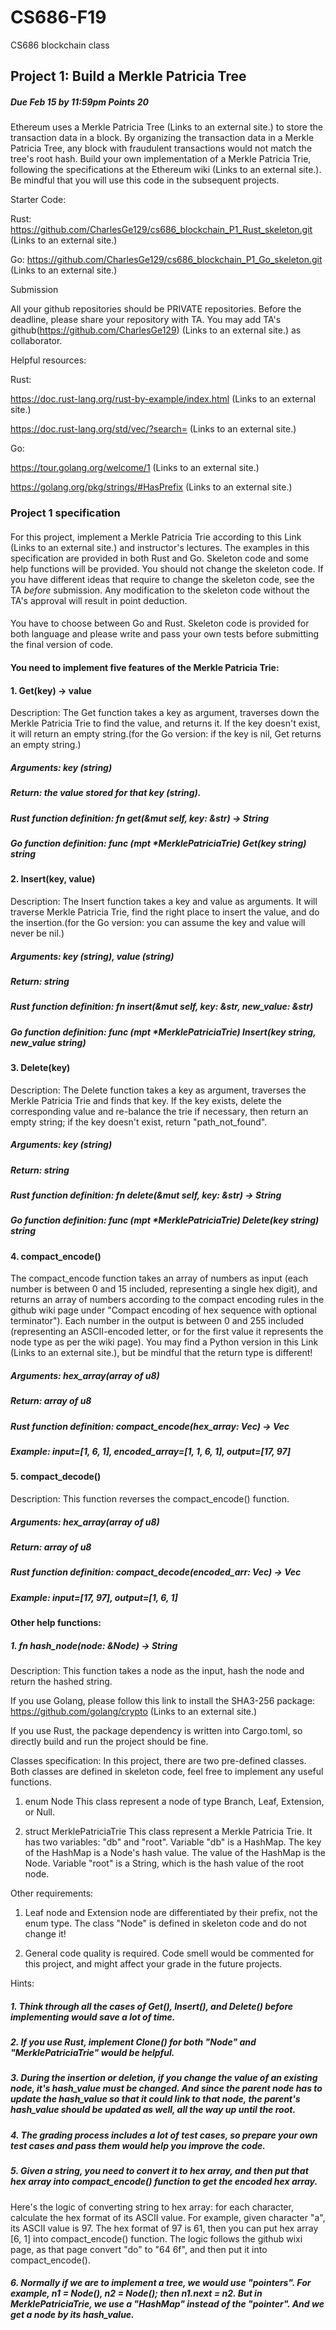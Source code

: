 # CS686-F19
CS686 blockchain class

## Project 1: Build a Merkle Patricia Tree
##### Due Feb 15 by 11:59pm  Points 20
Ethereum uses a Merkle Patricia Tree (Links to an external site.) to store the transaction data in a block. By organizing the transaction data in a Merkle Patricia Tree, any block with fraudulent transactions would not match the tree's root hash. Build your own implementation of a Merkle Patricia Trie, following the specifications at the Ethereum wiki (Links to an external site.). Be mindful that you will use this code in the subsequent projects. 

 

Starter Code:

Rust: https://github.com/CharlesGe129/cs686_blockchain_P1_Rust_skeleton.git (Links to an external site.)

Go: https://github.com/CharlesGe129/cs686_blockchain_P1_Go_skeleton.git (Links to an external site.)

 

Submission

All your github repositories should be PRIVATE repositories. Before the deadline, please share your repository with TA. You may add TA's github(https://github.com/CharlesGe129) (Links to an external site.) as collaborator.

 

Helpful resources:

Rust: 

https://doc.rust-lang.org/rust-by-example/index.html (Links to an external site.)

https://doc.rust-lang.org/std/vec/?search= (Links to an external site.)

Go:

https://tour.golang.org/welcome/1 (Links to an external site.)

https://golang.org/pkg/strings/#HasPrefix (Links to an external site.)

 

### Project 1 specification
####
For this project, implement a Merkle Patricia Trie according to this Link (Links to an external site.) and instructor's lectures. The examples in this specification are provided in both Rust and Go. Skeleton code and some help functions will be provided. You should not change the skeleton code. If you have different ideas that require to change the skeleton code, see the TA *before* submission. Any modification to the skeleton code without the TA's approval will result in point deduction.
####
You have to choose between Go and Rust. Skeleton code is provided for both language and please write and pass your own tests before submitting the final version of code.

#### You need to implement five features of the Merkle Patricia Trie:

#### 1. Get(key) -> value
Description: The Get function takes a key as argument, traverses down the Merkle Patricia Trie to find the value, and returns it. If the key doesn't exist, it will return an empty string.(for the Go version: if the key is nil, Get returns an empty string.)
##### Arguments: key (string)
##### Return: the value stored for that key (string).
##### Rust function definition: fn get(&mut self, key: &str) -> String
##### Go function definition: func (mpt *MerklePatriciaTrie) Get(key string) string

#### 2. Insert(key, value)
Description: The Insert function takes a key and value as arguments. It will traverse  Merkle Patricia Trie, find the right place to insert the value, and do the insertion.(for the Go version: you can assume the key and value will never be nil.)
##### Arguments: key (string), value (string)
##### Return: string
##### Rust function definition: fn insert(&mut self, key: &str, new_value: &str)
##### Go function definition: func (mpt *MerklePatriciaTrie) Insert(key string, new_value string)

#### 3. Delete(key)
Description: The Delete function takes a key as argument, traverses the Merkle Patricia Trie and finds that key. If the key exists, delete the corresponding value and re-balance the trie if necessary, then return an empty string; if the key doesn't exist, return "path_not_found".
##### Arguments: key (string)
##### Return: string
##### Rust function definition: fn delete(&mut self, key: &str) -> String
##### Go function definition: func (mpt *MerklePatriciaTrie) Delete(key string) string

#### 4. compact_encode()
The compact_encode function takes an array of numbers as input (each number is between 0 and 15 included, representing a single hex digit), and returns an array of numbers according to the compact encoding rules in the github wiki page under "Compact encoding of hex sequence with optional terminator"). Each number in the output is between 0 and 255 included (representing an ASCII-encoded letter, or for the first value it represents the node type as per the wiki page). You may find a Python version in this Link (Links to an external site.), but be mindful that the return type is different!
##### Arguments: hex_array(array of u8)
##### Return: array of u8
##### Rust function definition: compact_encode(hex_array: Vec<u8>) -> Vec<u8>
##### Example: input=[1, 6, 1], encoded_array=[1, 1, 6, 1], output=[17, 97]

#### 5. compact_decode()
Description: This function reverses the compact_encode() function. 
##### Arguments: hex_array(array of u8)
##### Return: array of u8
##### Rust function definition: compact_decode(encoded_arr: Vec<u8>) -> Vec<u8>
##### Example: input=[17, 97], output=[1, 6, 1]

#### Other help functions:

##### 1. fn hash_node(node: &Node) -> String
Description: This function takes a node as the input, hash the node and return the hashed string.

If you use Golang, please follow this link to install the SHA3-256 package: https://github.com/golang/crypto (Links to an external site.)

If you use Rust, the package dependency is written into Cargo.toml, so directly build and run the project should be fine. 

Classes specification: 
In this project, there are two pre-defined classes. Both classes are defined in skeleton code, feel free to implement any useful functions.

1. enum Node
This class represent a node of type Branch, Leaf, Extension, or Null.

2. struct MerklePatriciaTrie
This class represent a Merkle Patricia Trie. It has two variables: "db" and "root".
Variable "db" is a HashMap. The key of the HashMap is a Node's hash value. The value of the HashMap is the Node. 
Variable "root" is a String, which is the hash value of the root node.

Other requirements:

1. Leaf node and Extension node are differentiated by their prefix, not the enum type. The class "Node" is defined in skeleton code and do not change it!

2. General code quality is required. Code smell would be commented for this project, and might affect your grade in the future projects. 


Hints:

##### 1. Think through all the cases of Get(), Insert(), and Delete() before implementing would save a lot of time. 
##### 2. If you use Rust, implement Clone() for both "Node" and "MerklePatriciaTrie" would be helpful.
##### 3. During the insertion or deletion, if you change the value of an existing node, it's hash_value must be changed. And since the parent node has to update the hash_value so that it could link to that node, the parent's hash_value should be updated as well, all the way up until the root.
##### 4. The grading process includes a lot of test cases, so prepare your own test cases and pass them would help you improve the code. 
##### 5. Given a string, you need to convert it to hex array, and then put that hex array into compact_encode() function to get the encoded hex array.
Here's the logic of converting string to hex array: for each character, calculate the hex format of its ASCII value. For example, given character "a", its ASCII value is 97. The hex format of 97 is 61, then you can put hex array [6, 1] into compact_encode() function. The logic follows the github wixi page, as that page convert "do" to "64 6f", and then put it into compact_encode(). 
##### 6. Normally if we are to implement a tree, we would use "pointers". For example, n1 = Node(), n2 = Node(); then n1.next = n2. But in MerklePatriciaTrie, we use a "HashMap" instead of the "pointer". And we get a node by its hash_value. 
